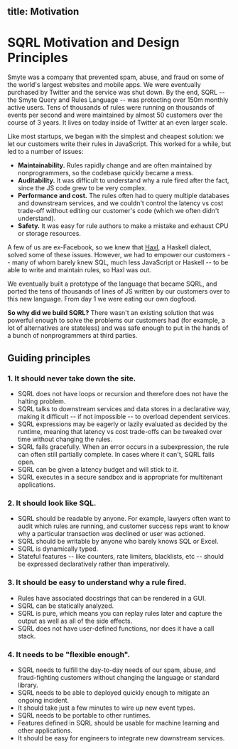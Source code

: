 title: Motivation
----

# SQRL Motivation and Design Principles

Smyte was a company that prevented spam, abuse, and fraud on some of the world's largest websites and mobile apps. We were eventually purchased by Twitter and the service was shut down. By the end, SQRL -- the Smyte Query and Rules Language -- was protecting over 150m monthly active users. Tens of thousands of rules were running on thousands of events per second and were maintained by almost 50 customers over the course of 3 years. It lives on today inside of Twitter at an even larger scale.

Like most startups, we began with the simplest and cheapest solution: we let our customers write their rules in JavaScript. This worked for a while, but led to a number of issues:
* **Maintainability.** Rules rapidly change and are often maintained by nonprogrammers, so the codebase quickly became a mess.
* **Auditability.** It was difficult to understand why a rule fired after the fact, since the JS code grew to be very complex.
* **Performance and cost.** The rules often had to query multiple databases and downstream services, and we couldn't control the latency vs cost trade-off without editing our customer's code (which we often didn't understand).
* **Safety.** It was easy for rule authors to make a mistake and exhaust CPU or storage resources.

A few of us are ex-Facebook, so we knew that [Haxl](https://github.com/facebook/Haxl), a Haskell dialect, solved some of these issues. However, we had to empower our customers -- many of whom barely knew SQL, much less JavaScript or Haskell -- to be able to write and maintain rules, so Haxl was out.

We eventually built a prototype of the language that became SQRL, and ported the tens of thousands of lines of JS written by our customers over to this new language. From day 1 we were eating our own dogfood.

**So why did we build SQRL?** There wasn't an existing solution that was powerful enough to solve the problems our customers had (for example, a lot of alternatives are stateless) and was safe enough to put in the hands of a bunch of nonprogrammers at third parties.

## Guiding principles

### 1. It should never take down the site.

* SQRL does not have loops or recursion and therefore does not have the halting problem.
* SQRL talks to downstream services and data stores in a declarative way, making it difficult -- if not impossible -- to overload dependent services.
* SQRL expressions may be eagerly or lazily evaluated as decided by the runtime, meaning that latency vs cost trade-offs can be tweaked over time without changing the rules.
* SQRL fails gracefully. When an error occurs in a subexpression, the rule can often still partially complete. In cases where it can't, SQRL fails open.
* SQRL can be given a latency budget and will stick to it.
* SQRL executes in a secure sandbox and is appropriate for multitenant applications.

### 2. It should look like SQL.

* SQRL should be readable by anyone. For example, lawyers often want to audit which rules are running, and customer success reps want to know why a particular transaction was declined or user was actioned.
* SQRL should be writable by anyone who barely knows SQL or Excel.
* SQRL is dynamically typed.
* Stateful features -- like counters, rate limiters, blacklists, etc -- should be expressed declaratively rather than imperatively.

### 3. It should be easy to understand why a rule fired.

* Rules have associated docstrings that can be rendered in a GUI.
* SQRL can be statically analyzed.
* SQRL is pure, which means you can replay rules later and capture the output as well as all of the side effects.
* SQRL does not have user-defined functions, nor does it have a call stack.

### 4. It needs to be "flexible enough".

* SQRL needs to fulfill the day-to-day needs of our spam, abuse, and fraud-fighting customers without changing the language or standard library.
* SQRL needs to be able to deployed quickly enough to mitigate an ongoing incident.
* It should take just a few minutes to wire up new event types.
* SQRL needs to be portable to other runtimes.
* Features defined in SQRL should be usable for machine learning and other applications.
* It should be easy for engineers to integrate new downstream services.
